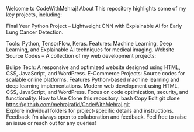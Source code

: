 Welcome to CodeWithMehraj!
About
This repository highlights some of my key projects, including:

Final Year Python Project – Lightweight CNN with Explainable AI for Early Lung Cancer Detection.

Tools: Python, TensorFlow, Keras.
Features: Machine Learning, Deep Learning, and Explainable AI techniques for medical imaging.
Website Source Codes – A collection of my web development projects:

Bulipe Tech: A responsive and optimized website designed using HTML, CSS, JavaScript, and WordPress.
E-Commerce Projects: Source codes for scalable online platforms.
Features
Python-based machine learning and deep learning implementations.
Modern web development using HTML, CSS, JavaScript, and WordPress.
Focus on code optimization, security, and functionality.
How to Use
Clone this repository:
bash
Copy
Edit
git clone https://github.com/mehrajrafid/CodeWithMehraj.git  
Explore individual folders for project-specific details and instructions.
Feedback
I’m always open to collaboration and feedback. Feel free to raise an issue or reach out for any queries!
